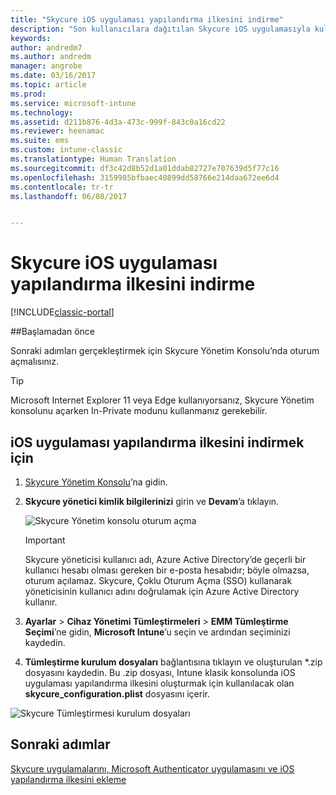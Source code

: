 ```yaml
---
title: "Skycure iOS uygulaması yapılandırma ilkesini indirme"
description: "Son kullanıcılara dağıtılan Skycure iOS uygulamasıyla kullanmak üzere Skycure iOS uygulaması yapılandırma ilkesini indirin."
keywords: 
author: andredm7
ms.author: andredm
manager: angrobe
ms.date: 03/16/2017
ms.topic: article
ms.prod: 
ms.service: microsoft-intune
ms.technology: 
ms.assetid: d211b876-4d3a-473c-999f-843c0a16cd22
ms.reviewer: heenamac
ms.suite: ems
ms.custom: intune-classic
ms.translationtype: Human Translation
ms.sourcegitcommit: df3c42d8b52d1a01ddab82727e707639d5f77c16
ms.openlocfilehash: 3159985bfbaec40899dd58766e214daa672ee6d4
ms.contentlocale: tr-tr
ms.lasthandoff: 06/08/2017


---
```


# <a name="download-skycure-ios-app-configuration-policy"></a>Skycure iOS uygulaması yapılandırma ilkesini indirme

[!INCLUDE[classic-portal](../includes/classic-portal.md)]

##<a name="before-you-begin"></a>Başlamadan önce

Sonraki adımları gerçekleştirmek için Skycure Yönetim Konsolu’nda oturum açmalısınız.

> [!TIP] 
> Microsoft Internet Explorer 11 veya Edge kullanıyorsanız, Skycure Yönetim konsolunu açarken In-Private modunu kullanmanız gerekebilir.

## <a name="to-download-the-ios-app-configuration-policy"></a>iOS uygulaması yapılandırma ilkesini indirmek için

1.  [Skycure Yönetim Konsolu](https://aad.skycure.com)’na gidin.

2.  **Skycure yönetici kimlik bilgilerinizi** girin ve **Devam**’a tıklayın.

    ![Skycure Yönetim konsolu oturum açma](../media/mtp/skycure-ios-app-1.png)

    > [!IMPORTANT] 
    > Skycure yöneticisi kullanıcı adı, Azure Active Directory’de geçerli bir kullanıcı hesabı olması gereken bir e-posta hesabıdır; böyle olmazsa, oturum açılamaz. Skycure, Çoklu Oturum Açma (SSO) kullanarak yöneticisinin kullanıcı adını doğrulamak için Azure Active Directory kullanır.

3.  **Ayarlar** &gt; **Cihaz Yönetimi Tümleştirmeleri** &gt; **EMM Tümleştirme Seçimi**’ne gidin, **Microsoft Intune**’u seçin ve ardından seçiminizi kaydedin.

2.  **Tümleştirme kurulum dosyaları** bağlantısına tıklayın ve oluşturulan \*.zip dosyasını kaydedin. Bu .zip dosyası, Intune klasik konsolunda iOS uygulaması yapılandırma ilkesini oluşturmak için kullanılacak olan **skycure\_configuration.plist** dosyasını içerir.

![Skycure Tümleştirmesi kurulum dosyaları](../media/mtp/skycure-ios-app-2.png)

## <a name="next-steps"></a>Sonraki adımlar

[Skycure uygulamalarını, Microsoft Authenticator uygulamasını ve iOS yapılandırma ilkesini ekleme](/intune-classic/deploy-use/add-skycure-apps-microsoft-authenticator-and-ios-app-configuration-policy)


